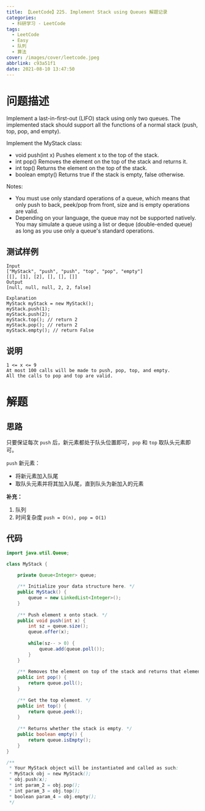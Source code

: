 ```yaml
---
title: 【LeetCode】225. Implement Stack using Queues 解题记录
categories:
  - 科研学习 - LeetCode
tags:
  - LeetCode
  - Easy
  - 队列
  - 算法
cover: /images/cover/leetcode.jpeg
abbrlink: c93a51f1
date: 2021-08-10 13:47:50
---
```


# 问题描述

Implement a last-in-first-out (LIFO) stack using only two queues. The implemented stack should support all the functions of a normal stack (push, top, pop, and empty).

Implement the MyStack class:

- void push(int x) Pushes element x to the top of the stack.
- int pop() Removes the element on the top of the stack and returns it.
- int top() Returns the element on the top of the stack.
- boolean empty() Returns true if the stack is empty, false otherwise.

Notes:

- You must use only standard operations of a queue, which means that only push to back, peek/pop from front, size and is empty operations are valid.
- Depending on your language, the queue may not be supported natively. You may simulate a queue using a list or deque (double-ended queue) as long as you use only a queue's standard operations.

## 测试样例

```
Input
["MyStack", "push", "push", "top", "pop", "empty"]
[[], [1], [2], [], [], []]
Output
[null, null, null, 2, 2, false]

Explanation
MyStack myStack = new MyStack();
myStack.push(1);
myStack.push(2);
myStack.top(); // return 2
myStack.pop(); // return 2
myStack.empty(); // return False
```

## 说明

```
1 <= x <= 9
At most 100 calls will be made to push, pop, top, and empty.
All the calls to pop and top are valid.
```

# 解题

## 思路

只要保证每次 `push` 后，新元素都处于队头位置即可，`pop` 和 `top` 取队头元素即可。

`push` 新元素：

- 将新元素加入队尾
- 取队头元素并将其加入队尾，直到队头为新加入的元素

**补充：**

1. 队列
2. 时间复杂度 `push = O(n), pop = O(1)`

## 代码

```java
import java.util.Queue;

class MyStack {
    
    private Queue<Integer> queue;

    /** Initialize your data structure here. */
    public MyStack() {
        queue = new LinkedList<Integer>();
    }
    
    /** Push element x onto stack. */
    public void push(int x) {
        int sz = queue.size();
        queue.offer(x);
        
        while(sz-- > 0) {
            queue.add(queue.poll());
        }
    }
    
    /** Removes the element on top of the stack and returns that element. */
    public int pop() {
        return queue.poll();
    }
    
    /** Get the top element. */
    public int top() {
        return queue.peek();
    }
    
    /** Returns whether the stack is empty. */
    public boolean empty() {
        return queue.isEmpty();
    }
}

/**
 * Your MyStack object will be instantiated and called as such:
 * MyStack obj = new MyStack();
 * obj.push(x);
 * int param_2 = obj.pop();
 * int param_3 = obj.top();
 * boolean param_4 = obj.empty();
 */
```


